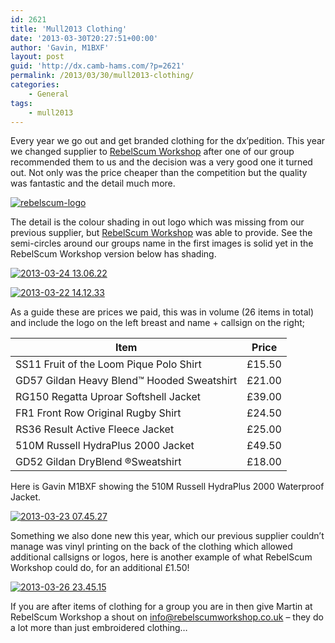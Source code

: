 ```yaml
---
id: 2621
title: 'Mull2013 Clothing'
date: '2013-03-30T20:27:51+00:00'
author: 'Gavin, M1BXF'
layout: post
guid: 'http://dx.camb-hams.com/?p=2621'
permalink: /2013/03/30/mull2013-clothing/
categories:
    - General
tags:
    - mull2013
---
```


Every year we go out and get branded clothing for the dx’pedition. This year we changed supplier to [RebelScum Workshop](http://www.rebelscumworkshop.co.uk/) after one of our group recommended them to us and the decision was a very good one it turned out. Not only was the price cheaper than the competition but the quality was fantastic and the detail much more.

[![rebelscum-logo](http://dx.camb-hams.com/wp-content/uploads/2013/03/rebelscum-logo_thumb.png "rebelscum-logo")](http://dx.camb-hams.com/wp-content/uploads/2013/03/rebelscum-logo.png)

The detail is the colour shading in out logo which was missing from our previous supplier, but [RebelScum Workshop](http://www.rebelscumworkshop.co.uk/) was able to provide. See the semi-circles around our groups name in the first images is solid yet in the RebelScum Workshop version below has shading.

[![2013-03-24 13.06.22](http://dx.camb-hams.com/wp-content/uploads/2013/03/2013-03-24-13.06.22_thumb.jpg "2013-03-24 13.06.22")](http://dx.camb-hams.com/wp-content/uploads/2013/03/2013-03-24-13.06.22.jpg)

[![2013-03-22 14.12.33](http://dx.camb-hams.com/wp-content/uploads/2013/03/2013-03-22-14.12.33_thumb.jpg "2013-03-22 14.12.33")](http://dx.camb-hams.com/wp-content/uploads/2013/03/2013-03-22-14.12.33.jpg)

As a guide these are prices we paid, this was in volume (26 items in total) and include the logo on the left breast and name + callsign on the right;

| **Item** | **Price** |
|---|---|
| SS11 Fruit of the Loom Pique Polo Shirt | £15.50 |
| GD57 Gildan Heavy Blend™ Hooded Sweatshirt | £21.00 |
| RG150 Regatta Uproar Softshell Jacket | £39.00 |
| FR1 Front Row Original Rugby Shirt | £24.50 |
| RS36 Result Active Fleece Jacket | £25.00 |
| 510M Russell HydraPlus 2000 Jacket | £49.50 |
| GD52 Gildan DryBlend ®Sweatshirt | £18.00 |

Here is Gavin M1BXF showing the 510M Russell HydraPlus 2000 Waterproof Jacket.

[![2013-03-23 07.45.27](http://dx.camb-hams.com/wp-content/uploads/2013/03/2013-03-23-07.45.27_thumb.jpg "2013-03-23 07.45.27")](http://dx.camb-hams.com/wp-content/uploads/2013/03/2013-03-23-07.45.27.jpg)

Something we also done new this year, which our previous supplier couldn’t manage was vinyl printing on the back of the clothing which allowed additional callsigns or logos, here is another example of what RebelScum Workshop could do, for an additional £1.50!

[![2013-03-26 23.45.15](http://dx.camb-hams.com/wp-content/uploads/2013/03/2013-03-26-23.45.15_thumb.jpg "2013-03-26 23.45.15")](http://dx.camb-hams.com/wp-content/uploads/2013/03/2013-03-26-23.45.15.jpg)

If you are after items of clothing for a group you are in then give Martin at RebelScum Workshop a shout on <info@rebelscumworkshop.co.uk> – they do a lot more than just embroidered clothing…